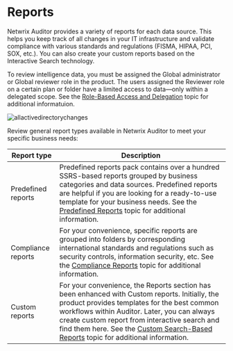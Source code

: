 # Reports

Netwrix Auditor provides a variety of reports for each data source. This helps you keep track of all
changes in your IT infrastructure and validate compliance with various standards and regulations
(FISMA, HIPAA, PCI, SOX, etc.). You can also create your custom reports based on the Interactive
Search technology.

To review intelligence data, you must be assigned the Global administrator or Global reviewer role
in the product. The users assigned the Reviewer role on a certain plan or folder have a limited
access to data—only within a delegated scope. See the
[Role-Based Access and Delegation](/docs/auditor/10.6/auditor/admin/monitoringplans/delegation.md)
topic for additional informatuion.

![allactivedirectorychanges](/img/versioned_docs/auditor_10.6/auditor/admin/reports/allactivedirectorychanges.webp)

Review general report types available in Netwrix Auditor to meet your specific business needs:

| Report type        | Description                                                                                                                                                                                                                                                                                                                                                                                       |
| ------------------ | ------------------------------------------------------------------------------------------------------------------------------------------------------------------------------------------------------------------------------------------------------------------------------------------------------------------------------------------------------------------------------------------------- |
| Predefined reports | Predefined reports pack contains over a hundred SSRS-based reports grouped by business categories and data sources. Predefined reports are helpful if you are looking for a ready-to-use template for your business needs. See the [Predefined Reports](/docs/auditor/10.6/auditor/admin/reports/types/overview.md) topic for additional information.                                             |
| Compliance reports | For your convenience, specific reports are grouped into folders by corresponding international standards and regulations such as security controls, information security, etc. See the [Compliance Reports](/docs/auditor/10.6/auditor/admin/reports/types/compliance.md) topic for additional information.                                                                                       |
| Custom reports     | For your convenience, the Reports section has been enhanced with Custom reports. Initially, the product provides templates for the best common workflows within Auditor. Later, you can always create custom report from interactive search and find them here. See the [Custom Search-Based Reports](/docs/auditor/10.6/auditor/admin/reports/types/custom.md) topic for additional information. |

